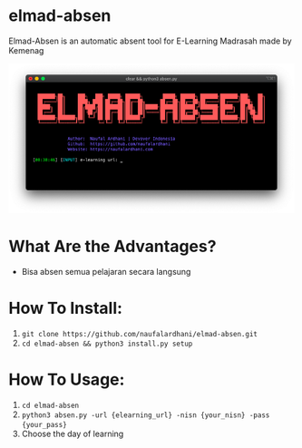 # elmad-absen
Elmad-Absen is an automatic absent tool for E-Learning Madrasah made by Kemenag 

<p align="center">
  <img src="img.png" width="700" alt="accessibility text">
</p>

# What Are the Advantages?
- Bisa absen semua pelajaran secara langsung

# How To Install:
1. `git clone https://github.com/naufalardhani/elmad-absen.git`
2. `cd elmad-absen && python3 install.py setup`

# How To Usage:
1. `cd elmad-absen`
2. `python3 absen.py -url {elearning_url} -nisn {your_nisn} -pass {your_pass}`
3. Choose the day of learning

